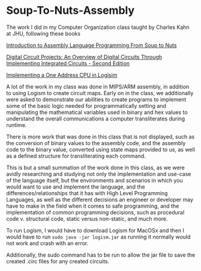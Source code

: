 # Soup-To-Nuts-Assembly
The work I did in my Computer Organization class taught by Charles Kahn at JHU, following these books

[Introduction to Assembly Language Programming From Soup to Nuts](https://cupola.gettysburg.edu/oer/8/)

[Digital Circuit Projects: An Overview of Digital Circuits Through Implementing Integrated Circuits - Second Edition]([https://cupola.gettysburg.edu/oer/8/](https://cupola.gettysburg.edu/cgi/viewcontent.cgi?article=1000&context=oer))

[Implementing a One Address CPU in Logisim](https://cupola.gettysburg.edu/cgi/viewcontent.cgi?article=1002&context=oer)

A lot of the work in my class was done in MIPS/ARM assembly, in addition to using Logism to create circuit maps. Early on in the class, we additionally were asked to demonstrate our abilities to create programs to implement some of the basic logic needed for programmatically setting and manipulating the mathematical variables used in binary and hex values to understand the overall communications a computer transliterates during runtime.

There is more work that was done in this class that is not displayed, such as the conversion of binary values to the assembly code, and the assembly code to the binary value, converted using state maps provided to us, as well as a defined structure for transliterating each command.

This is but a small summation of the work done in this class, as we were avidly researching and studying not only the implementation and use-case of the language itself, but the environments and scenarios in which you would want to use and implement the language, and the differences/relationships that it has with High Level Programming Languages, as well as the different decisions an engineer or developer may have to make in the field when it comes to safe programming, and the implementation of common programming decisions, such as procedural code v. structural code, static versus non-static, and much more.

To run Logism, I would have to download Logism for MacOSx and then I would have to run `sudo java -jar logism.jar` as running it normally would not work and crash with an error.

Additionally, the sudo command has to be run to allow the jar file to save the created .circ files for any created circuits.
